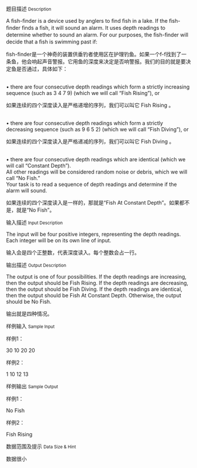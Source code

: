 <div class="panel panel-default">
<div class="area-title">
<span>
题目描述
<small>Description</small>
</span></div>
<div class="panel-body">

<p>A ﬁsh-ﬁnder is a device used by anglers to ﬁnd ﬁsh in a lake. If the ﬁsh-ﬁnder ﬁnds a ﬁsh, it will sound an alarm. It uses depth readings to determine whether to sound an alarm. For our purposes, the ﬁsh-ﬁnder will decide that a ﬁsh is swimming past if:</p>
<p>fish-finder是一个神奇的装置供垂钓者使用区在护理钓鱼。如果一个f-f找到了一条鱼，他会响起声音警报。它用鱼的深度来决定是否响警报。我们的目的就是要决定鱼是否通过，具体如下：</p>
<p><br>• there are four consecutive depth readings which form a strictly increasing sequence (such as 3 4 7 9) (which we will call “Fish Rising”), or</p>
<p>如果连续的四个深度读入是严格递增的序列，我们可以叫它 Fish Rising 。</p>
<p><br>• there are four consecutive depth readings which form a strictly decreasing sequence (such as 9 6 5 2) (which we will call “Fish Diving”), or</p>
<p>如果连续的四个深度读入是严格递减的序列，我们可以叫它 Fish Diving 。</p>
<p><br>• there are four consecutive depth readings which are identical (which we will call “Constant Depth”).<br>All other readings will be considered random noise or debris, which we will call “No Fish.”<br>Your task is to read a sequence of depth readings and determine if the alarm will sound.</p>
<p>如果连续的四个深度读入是一样的，那就是“Fish At Constant Depth”。如果都不是，就是“No Fish”。</p>

</div>
</div>

<div class="panel panel-default">
<div class="area-title">
<span>
输入描述
<small>Input Description</small>
</span></div>
<div class="panel-body">
<p>The input will be four positive integers, representing the depth readings. Each integer will be on its own line of input.</p>
<p>输入会是四个正整数，代表深度读入。每个整数会占一行。</p>

</div>
</div>
<div  class="panel panel-default">
<div class="area-title">
<span>
输出描述
<small>Output Description</small>
</span></div>
<div class="panel-body">

<p>The output is one of four possibilities. If the depth readings are increasing, then the output should be Fish Rising. If the depth readings are decreasing, then the output should be Fish Diving. If the depth readings are identical, then the output should be Fish At Constant Depth. Otherwise, the output should be No Fish.</p>
<p>输出就是四种情况。</p>

</div>
</div>


<div class="panel panel-default">
<div class="area-title">
<span>
样例输入
<small>Sample Input</small>
</span></div>
<div class="panel-body">
<p>样例1：</p>
<p>30 10 20 20</p>
<p>样例2：</p>
<p>1 10 12 13</p>

</div>
</div>

<div class="panel panel-default">
<div class="area-title">
<span>
样例输出
<small>Sample Output</small>
</span></div>
<div class="panel-body">
<p>样例1：</p>
<p>No Fish</p>
<p>样例2：</p>
<p>Fish Rising</p>

</div>
</div>

<div class="panel panel-default">
<div class="area-title">
<span>
数据范围及提示
<small>Data Size & Hint</small>
</span></div>
<div class="panel-body">
<p>数据很小</p>
</div>
</div>